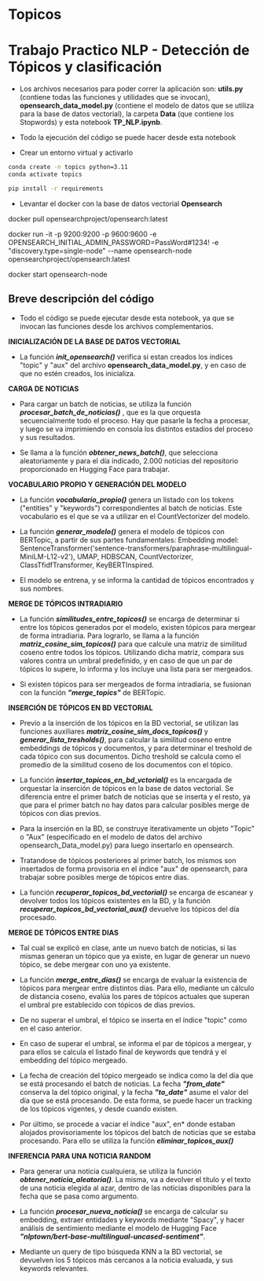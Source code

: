 # Topicos

# Trabajo Practico NLP - Detección de Tópicos y clasificación

* Los archivos necesarios para poder correr la aplicación son: **utils.py** (contiene todas las funciones y utilidades que se invocan), **opensearch_data_model.py** (contiene el modelo de datos que se utiliza para la base de datos vectorial), la carpeta **Data** (que contiene los Stopwords) y esta notebook **TP_NLP.ipynb**.

* Todo la ejecución del código se puede hacer desde esta notebook

* Crear un entorno virtual y activarlo

``` bash
conda create -n topics python=3.11
conda activate topics

pip install -r requirements

```

* Levantar el docker con la base de datos vectorial **Opensearch**

docker pull opensearchproject/opensearch:latest  

docker run -it -p 9200:9200 -p 9600:9600 -e OPENSEARCH_INITIAL_ADMIN_PASSWORD=PassWord#1234! -e "discovery.type=single-node" --name opensearch-node opensearchproject/opensearch:latest  

docker start opensearch-node

## Breve descripción del código


* Todo el código se puede ejecutar desde esta notebook, ya que se invocan las funciones desde los archivos complementarios.  
  
  

**INICIALIZACIÓN DE LA BASE DE DATOS VECTORIAL**

* La función ***init_opensearch()*** verifica si estan creados los índices "topic" y "aux" del archivo **opensearch_data_model.py**, y en caso de que no estén creados, los inicializa.  


**CARGA DE NOTICIAS**
* Para cargar un batch de noticias, se utiliza la función  ***procesar_batch_de_noticias()*** , que es la que orquesta secuencialmente todo el proceso. Hay que pasarle la fecha a procesar, y luego se va imprimiendo en consola los distintos estadíos del proceso y sus resultados.


* Se llama a la función ***obtener_news_batch()***, que selecciona aleatoriamente y para el día indicado, 2.000 noticias del repositorio proporcionado en Hugging Face para trabajar.  


**VOCABULARIO PROPIO Y GENERACIÓN DEL MODELO**
* La función ***vocabulario_propio()*** genera un listado con los tokens ("entities" y "keywords") correspondientes al batch de noticias. Este vocabulario es el que se va a utilizar en el CountVectorizer del modelo.

* La función ***generar_modelo()*** genera el modelo de tópicos con BERTopic, a partir de sus partes fundamentales:
Embedding model: SentenceTransformer('sentence-transformers/paraphrase-multilingual-MiniLM-L12-v2'), UMAP, HDBSCAN,  CountVectorizer, ClassTfidfTransformer, KeyBERTInspired.

* El modelo se entrena, y se informa la cantidad de tópicos encontrados y sus nombres.  


**MERGE DE TÓPICOS INTRADIARIO**

* La función ***similitudes_entre_topicos()*** se encarga de determinar si entre los tópicos generados por el modelo, existen tópicos para mergear de forma intradiaria. Para lograrlo, se llama a la función ***matriz_cosine_sim_topicos()*** para que calcule una matriz de similitud coseno entre todos los tópicos. Utilizando dicha matriz, compara sus valores contra un umbral predefinido, y en caso de que un par de tópicos lo supere, lo informa y los incluye una lista para ser mergeados.

* Si existen tópicos para ser mergeados de forma intradiaria, se fusionan con la función ***"merge_topics"*** de BERTopic.  


**INSERCIÓN DE TÓPICOS EN BD VECTORIAL**
* Previo a la inserción de los tópicos en la BD vectorial, se utilizan las funciones auxiliares ***matriz_cosine_sim_docs_topicos()*** y ***generar_lista_tresholds()***, para calcular la similitud coseno entre embeddings de tópicos y documentos, y para determinar el treshold de cada tópico con sus documentos. Dicho treshold se calcula como el promedio de la similitud coseno de los documentos con el tópico.

* La función ***insertar_topicos_en_bd_vctorial()*** es la encargada de orquestar la inserción de tópicos en la base de datos vectorial. Se diferencia entre el primer batch de noticias que se inserta y el resto, ya que para el primer batch no hay datos para calcular posibles merge de tópicos con dias previos.

* Para la inserción en la BD, se construye iterativamente un objeto "Topic" o "Aux" (especificado en el modelo de datos del archivo opensearch_Data_model.py) para luego insertarlo en opensearch.

* Tratandose de tópicos posteriores al primer batch, los mismos son insertados de forma provisoria en el índice "aux" de opensearch, para trabajar sobre posibles merge de tópicos entre dias.

* La función ***recuperar_topicos_bd_vectorial()*** se encarga de escanear y devolver todos los tópicos existentes en la BD, y la función ***recuperar_topicos_bd_vectorial_aux()*** devuelve los tópicos del día procesado.  


**MERGE DE TÓPICOS ENTRE DIAS**

* Tal cual se explicó en clase, ante un nuevo batch de noticias, si las mismas generan un tópico que ya existe, en lugar de generar un nuevo tópico, se debe mergear con uno ya existente.

* La función ***merge_entre_dias()*** se encarga de evaluar la existencia de tópicos para mergear entre distintos dias. Para ello, mediante un cálculo de distancia coseno, evalúa los pares de tópicos actuales que superan el umbral pre establecido con tópicos de dias previos. 

* De no superar el umbral, el tópico se inserta en el índice "topic" como en el caso anterior.

* En caso de superar el umbral, se informa el par de tópicos a mergear, y para ellos se calcula el listado final de keywords que tendrá y el embedding del tópico mergeado.

* La fecha de creación del tópico mergeado se indica como la del día que se está procesando el batch de noticias. La fecha ***"from_date"*** conserva la del tópico original, y la fecha ***"to_date"*** asume el valor del día que se está procesando. De esta forma, se puede hacer un tracking de los tópicos vigentes, y desde cuando existen.

* Por último, se procede a vaciar el índice "aux", en* donde estaban alojados provisoriamente los tópicos del batch de noticias que se estaba procesando. Para ello se utiliza la función ***eliminar_topicos_aux()***  


**INFERENCIA PARA UNA NOTICIA RANDOM**

* Para generar una noticia cualquiera, se utiliza la función ***obtener_noticia_aleatoria()***. La misma, va a devolver el título y el texto de una noticia elegida al azar, dentro de las noticias disponibles para la fecha que se pasa como argumento.

* La función ***procesar_nueva_noticia()*** se encarga de calcular su embedding, extraer entidades y keywords mediante "Spacy", y hacer análisis de sentimiento mediante el modelo de Hugging Face ***"nlptown/bert-base-multilingual-uncased-sentiment"***. 

* Mediante un query de tipo búsqueda KNN a la BD vectorial, se devuelven los 5 tópicos más cercanos a la noticia evaluada, y sus keywords relevantes.
